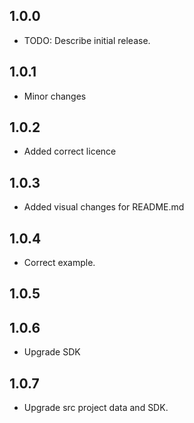 ## 1.0.0

* TODO: Describe initial release.

## 1.0.1

* Minor changes

## 1.0.2

* Added correct licence

## 1.0.3

* Added visual changes for README.md

## 1.0.4

* Correct example.

## 1.0.5
## 1.0.6
* Upgrade SDK

## 1.0.7
* Upgrade src project data and SDK.
